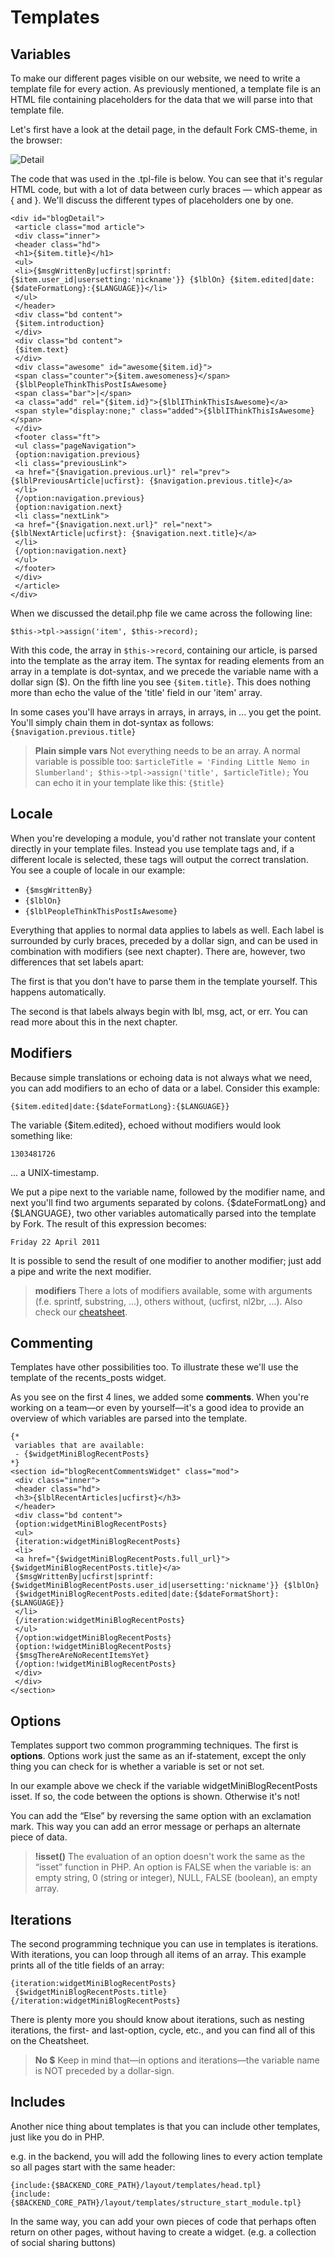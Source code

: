 # Templates

## Variables

To make our different pages visible on our website, we need to write a template file for every action. As previously mentioned, a template file is an HTML file containing placeholders for the data that we will parse into that template file.

Let's first have a look at the detail page, in the default Fork CMS-theme, in the browser:

![Detail](https://raw.github.com/forkcms/documentation/master/module%20guide/assets/detail.png)

The code that was used in the .tpl-file is below. You can see that it's regular HTML code, but with a lot of data between curly braces — which appear as { and }. We'll discuss the different types of placeholders one by one.

```
<div id="blogDetail">
 <article class="mod article">
 <div class="inner">
 <header class="hd">
 <h1>{$item.title}</h1>
 <ul>
 <li>{$msgWrittenBy|ucfirst|sprintf:{$item.user_id|usersetting:'nickname'}} {$lblOn} {$item.edited|date:{$dateFormatLong}:{$LANGUAGE}}</li>
 </ul>
 </header>
 <div class="bd content">
 {$item.introduction}
 </div>
 <div class="bd content">
 {$item.text}
 </div>
 <div class="awesome" id="awesome{$item.id}">
 <span class="counter">{$item.awesomeness}</span>
 {$lblPeopleThinkThisPostIsAwesome}
 <span class="bar">|</span>
 <a class="add" rel="{$item.id}">{$lblIThinkThisIsAwesome}</a>
 <span style="display:none;" class="added">{$lblIThinkThisIsAwesome}</span>
 </div>
 <footer class="ft">
 <ul class="pageNavigation">
 {option:navigation.previous}
 <li class="previousLink">
 <a href="{$navigation.previous.url}" rel="prev">{$lblPreviousArticle|ucfirst}: {$navigation.previous.title}</a>
 </li>
 {/option:navigation.previous}
 {option:navigation.next}
 <li class="nextLink">
 <a href="{$navigation.next.url}" rel="next">{$lblNextArticle|ucfirst}: {$navigation.next.title}</a>
 </li>
 {/option:navigation.next}
 </ul>
 </footer>
 </div>
 </article>
</div> 
```

When we discussed the detail.php file we came across the following line:

```
$this->tpl->assign('item', $this->record); 
```

With this code, the array in `$this->record`, containing our article, is parsed into the template as the array item. The syntax for reading elements from an array in a template is dot-syntax, and we precede the variable name with a dollar sign ($). On the fifth line you see `{$item.title}`. This does nothing more than echo the value of the 'title' field in our 'item' array.

In some cases you'll have arrays in arrays, in arrays, in ... you get the point. You'll simply chain them in dot-syntax as follows: `{$navigation.previous.title}`

> **Plain simple vars**
> Not everything needs to be an array. A normal variable is possible too:
> `$articleTitle = 'Finding Little Nemo in Slumberland';
> $this->tpl->assign('title', $articleTitle);`
> You can echo it in your template like this:
> `{$title}`

## Locale

When you're developing a module, you'd rather not translate your content directly in your template files. Instead you use template tags and, if a different locale is selected, these tags will output the correct translation. You see a couple of locale in our example:

* `{$msgWrittenBy}`
* `{$lblOn}`
* `{$lblPeopleThinkThisPostIsAwesome}`

Everything that applies to normal data applies to labels as well. Each label is surrounded by curly braces, preceded by a dollar sign, and can be used in combination with modifiers (see next chapter). There are, however, two differences that set labels apart:

The first is that you don't have to parse them in the template yourself. This happens automatically.

The second is that labels always begin with lbl, msg, act, or err. You can read more about this in the next chapter.

## Modifiers

Because simple translations or echoing data is not always what we need, you can add modifiers to an echo of data or a label. Consider this example:

```
{$item.edited|date:{$dateFormatLong}:{$LANGUAGE}}
```

The variable {$item.edited}, echoed without modifiers would look something like:

```
1303481726
```

... a UNIX-timestamp.

We put a pipe next to the variable name, followed by the modifier name, and next you'll find two arguments separated by colons. {$dateFormatLong} and {$LANGUAGE}, two other variables automatically parsed into the template by Fork. The result of this expression becomes:

```
Friday 22 April 2011
```

It is possible to send the result of one modifier to another modifier; just add a pipe and write the next modifier.

> **modifiers**
> There a lots of modifiers available, some with arguments (f.e. sprintf, substring, ...), others without, (ucfirst, nl2br, ...). Also check our [cheatsheet](http://www.fork-cms.be/frontend/files/userfiles/files/cheatsheet_2_05_2011.pdf).

## Commenting

Templates have other possibilities too. To illustrate these we'll use the template of the recents_posts widget.

As you see on the first 4 lines, we added some **comments**. When you're working on a team—or even by yourself—it's a good idea to provide an overview of which variables are parsed into the template.

```
{*
 variables that are available:
 - {$widgetMiniBlogRecentPosts}
*}
<section id="blogRecentCommentsWidget" class="mod">
 <div class="inner">
 <header class="hd">
 <h3>{$lblRecentArticles|ucfirst}</h3>
 </header>
 <div class="bd content">
 {option:widgetMiniBlogRecentPosts}
 <ul>
 {iteration:widgetMiniBlogRecentPosts}
 <li>
 <a href="{$widgetMiniBlogRecentPosts.full_url}">{$widgetMiniBlogRecentPosts.title}</a>
 {$msgWrittenBy|ucfirst|sprintf: {$widgetMiniBlogRecentPosts.user_id|usersetting:'nickname'}} {$lblOn}
 {$widgetMiniBlogRecentPosts.edited|date:{$dateFormatShort}:{$LANGUAGE}}
 </li>
 {/iteration:widgetMiniBlogRecentPosts}
 </ul>
 {/option:widgetMiniBlogRecentPosts}
 {option:!widgetMiniBlogRecentPosts}
 {$msgThereAreNoRecentItemsYet}
 {/option:!widgetMiniBlogRecentPosts}
 </div>
 </div>
</section>
```

## Options

Templates support two common programming techniques. The first is **options**. Options work just the same as an if-statement, except the only thing you can check for is whether a variable is set or not set.

In our example above we check if the variable widgetMiniBlogRecentPosts isset. If so, the code between the options is shown. Otherwise it's not!

You can add the “Else” by reversing the same option with an exclamation mark. This way you can add an error message or perhaps an alternate piece of data.

> **!isset()**
> The evaluation of an option doesn't work the same as the “isset” function in PHP. An option is FALSE when the variable is:
> an empty string, 0 (string or integer), NULL, FALSE (boolean), an empty array.

## Iterations

The second programming technique you can use in templates is iterations. With iterations, you can loop through all items of an array. This example prints all of the title fields of an array:

```
{iteration:widgetMiniBlogRecentPosts}
 {$widgetMiniBlogRecentPosts.title}
{/iteration:widgetMiniBlogRecentPosts}
```

There is plenty more you should know about iterations, such as nesting iterations, the first- and last-option, cycle, etc., and you can find all of this on the Cheatsheet.

> **No $**
> Keep in mind that—in options and iterations—the variable name is NOT preceded by a dollar-sign.

## Includes

Another nice thing about templates is that you can include other templates, just like you do in PHP.

e.g. in the backend, you will add the following lines to every action template so all pages start with the same header:

```
{include:{$BACKEND_CORE_PATH}/layout/templates/head.tpl}
{include:{$BACKEND_CORE_PATH}/layout/templates/structure_start_module.tpl}
```

In the same way, you can add your own pieces of code that perhaps often return on other pages, without having to create a widget. (e.g. a collection of social sharing buttons)
